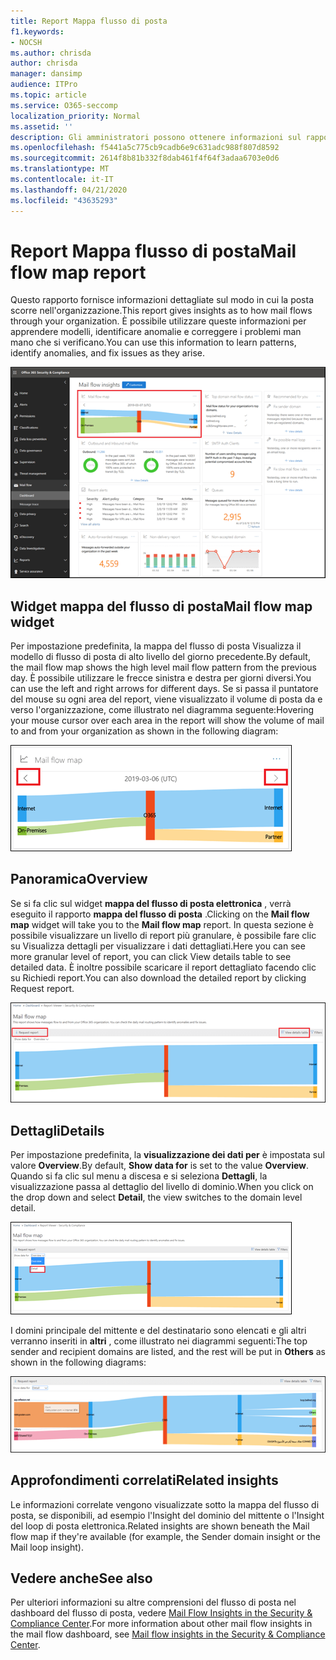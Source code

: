 ```yaml
---
title: Report Mappa flusso di posta
f1.keywords:
- NOCSH
ms.author: chrisda
author: chrisda
manager: dansimp
audience: ITPro
ms.topic: article
ms.service: O365-seccomp
localization_priority: Normal
ms.assetid: ''
description: Gli amministratori possono ottenere informazioni sul rapporto della mappa del flusso di posta nel dashboard del flusso di posta elettronica nel centro sicurezza & Compliance.
ms.openlocfilehash: f5441a5c775cb9cadb6e9c631adc988f807d8592
ms.sourcegitcommit: 2614f8b81b332f8dab461f4f64f3adaa6703e0d6
ms.translationtype: MT
ms.contentlocale: it-IT
ms.lasthandoff: 04/21/2020
ms.locfileid: "43635293"
---
```

# <a name="mail-flow-map-report"></a><span data-ttu-id="b0c77-103">Report Mappa flusso di posta</span><span class="sxs-lookup"><span data-stu-id="b0c77-103">Mail flow map report</span></span>

<span data-ttu-id="b0c77-104">Questo rapporto fornisce informazioni dettagliate sul modo in cui la posta scorre nell'organizzazione.</span><span class="sxs-lookup"><span data-stu-id="b0c77-104">This report gives insights as to how mail flows through your organization.</span></span> <span data-ttu-id="b0c77-105">È possibile utilizzare queste informazioni per apprendere modelli, identificare anomalie e correggere i problemi man mano che si verificano.</span><span class="sxs-lookup"><span data-stu-id="b0c77-105">You can use this information to learn patterns, identify anomalies, and fix issues as they arise.</span></span>

![Il rapporto Mappa del flusso di posta nel dashboard del flusso di posta elettronica nel centro sicurezza & Compliance](../../media/mail-flow-map-selected.png)

## <a name="mail-flow-map-widget"></a><span data-ttu-id="b0c77-107">Widget mappa del flusso di posta</span><span class="sxs-lookup"><span data-stu-id="b0c77-107">Mail flow map widget</span></span>

<span data-ttu-id="b0c77-108">Per impostazione predefinita, la mappa del flusso di posta Visualizza il modello di flusso di posta di alto livello del giorno precedente.</span><span class="sxs-lookup"><span data-stu-id="b0c77-108">By default, the mail flow map shows the high level mail flow pattern from the previous day.</span></span> <span data-ttu-id="b0c77-109">È possibile utilizzare le frecce sinistra e destra per giorni diversi.</span><span class="sxs-lookup"><span data-stu-id="b0c77-109">You can use the left and right arrows for different days.</span></span> <span data-ttu-id="b0c77-110">Se si passa il puntatore del mouse su ogni area del report, viene visualizzato il volume di posta da e verso l'organizzazione, come illustrato nel diagramma seguente:</span><span class="sxs-lookup"><span data-stu-id="b0c77-110">Hovering your mouse cursor over each area in the report will show the volume of mail to and from your organization as shown in the following diagram:</span></span>

![Frecce a destra e a sinistra nel widget mappa del flusso di posta](../../media/mail-flow-map-widget.png)

## <a name="overview"></a><span data-ttu-id="b0c77-112">Panoramica</span><span class="sxs-lookup"><span data-stu-id="b0c77-112">Overview</span></span>

<span data-ttu-id="b0c77-113">Se si fa clic sul widget **mappa del flusso di posta elettronica** , verrà eseguito il rapporto **mappa del flusso di posta** .</span><span class="sxs-lookup"><span data-stu-id="b0c77-113">Clicking on the **Mail flow map** widget will take you to the **Mail flow map** report.</span></span> <span data-ttu-id="b0c77-114">In questa sezione è possibile visualizzare un livello di report più granulare, è possibile fare clic su Visualizza dettagli per visualizzare i dati dettagliati.</span><span class="sxs-lookup"><span data-stu-id="b0c77-114">Here you can see more granular level of report, you can click View details table to see detailed data.</span></span> <span data-ttu-id="b0c77-115">È inoltre possibile scaricare il report dettagliato facendo clic su Richiedi report.</span><span class="sxs-lookup"><span data-stu-id="b0c77-115">You can also download the detailed report by clicking Request report.</span></span>

![Visualizzazione panoramica nel rapporto Mappa del flusso di posta](../../media/mail-flow-map-overview.png)

## <a name="details"></a><span data-ttu-id="b0c77-117">Dettagli</span><span class="sxs-lookup"><span data-stu-id="b0c77-117">Details</span></span>

<span data-ttu-id="b0c77-118">Per impostazione predefinita, la **visualizzazione dei dati per** è impostata sul valore **Overview**.</span><span class="sxs-lookup"><span data-stu-id="b0c77-118">By default, **Show data for** is set to the value **Overview**.</span></span> <span data-ttu-id="b0c77-119">Quando si fa clic sul menu a discesa e si seleziona **Dettagli**, la visualizzazione passa al dettaglio del livello di dominio.</span><span class="sxs-lookup"><span data-stu-id="b0c77-119">When you click on the drop down and select **Detail**, the view switches to the domain level detail.</span></span>

![Selezionare dettaglio in Mostra dati per in visualizzazione panoramica nel rapporto Mappa flusso di posta](../../media/mail-flow-map-select-detail.png)

<span data-ttu-id="b0c77-121">I domini principale del mittente e del destinatario sono elencati e gli altri verranno inseriti in **altri** , come illustrato nei diagrammi seguenti:</span><span class="sxs-lookup"><span data-stu-id="b0c77-121">The top sender and recipient domains are listed, and the rest will be put in **Others** as shown in the following diagrams:</span></span>

![Visualizzazione dettagli nel rapporto Mappa flusso di posta](../../media/mail-flow-map-detail.png)

## <a name="related-insights"></a><span data-ttu-id="b0c77-123">Approfondimenti correlati</span><span class="sxs-lookup"><span data-stu-id="b0c77-123">Related insights</span></span>

<span data-ttu-id="b0c77-124">Le informazioni correlate vengono visualizzate sotto la mappa del flusso di posta, se disponibili, ad esempio l'Insight del dominio del mittente o l'Insight del loop di posta elettronica.</span><span class="sxs-lookup"><span data-stu-id="b0c77-124">Related insights are shown beneath the Mail flow map if they're available (for example, the Sender domain insight or the Mail loop insight).</span></span>

## <a name="see-also"></a><span data-ttu-id="b0c77-125">Vedere anche</span><span class="sxs-lookup"><span data-stu-id="b0c77-125">See also</span></span>

<span data-ttu-id="b0c77-126">Per ulteriori informazioni su altre comprensioni del flusso di posta nel dashboard del flusso di posta, vedere [Mail Flow Insights in the Security & Compliance Center](mail-flow-insights-v2.md).</span><span class="sxs-lookup"><span data-stu-id="b0c77-126">For more information about other mail flow insights in the mail flow dashboard, see [Mail flow insights in the Security & Compliance Center](mail-flow-insights-v2.md).</span></span>

